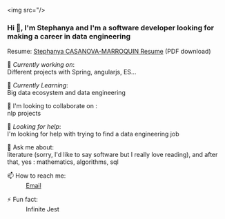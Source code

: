 <img src="/>
 
### Hi 👋, I'm Stephanya and I'm a software developer looking for making a career in data engineering <br>
 
Resume:  [Stephanya CASANOVA-MARROQUIN Resume](https://github.com/savacano28/savacano28.github.io/blob/main/resume.pdf) (PDF download)
 
🔭 *Currently working on*: <br>
Different projects with Spring, angularjs, ES... 
 
🌱 *Currently Learning*: <br>
Big data ecosystem and data engineering <br>

👯 I'm looking to collaborate on : <br>
nlp projects

🤔 *Looking for help*: <br> 
I'm looking for help with trying to find a data engineering job<br>

💬 Ask me about: <br>
literature (sorry, I'd like to say software but I really love reading), and after that, yes : mathematics, algorithms, sql <br>

📫 How to reach me: <br>
&nbsp;&nbsp;&nbsp;&nbsp;&nbsp;&nbsp;&nbsp;&nbsp;&nbsp;&nbsp; [Email](savacano_28@live.com)

⚡ Fun fact: <br>
&nbsp;&nbsp;&nbsp;&nbsp;&nbsp;&nbsp;&nbsp;&nbsp;&nbsp;&nbsp; Infinite Jest

